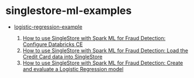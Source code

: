 # singlestore-ml-examples

- [logistic-regression-example](https://github.com/VeryFatBoy/singlestore-ml-examples/tree/main/logistic-regression-example)

  1. [How to use SingleStore with Spark ML for Fraud Detection: Configure Databricks CE](https://medium.com/@VeryFatBoy/how-to-use-singlestore-with-spark-ml-for-fraud-detection-ce0a67f2e09a)
  2. [How to use SingleStore with Spark ML for Fraud Detection: Load the Credit Card data into SingleStore](https://medium.com/@VeryFatBoy/how-to-use-singlestore-with-spark-ml-for-fraud-detection-be683e4f2ea7)
  3. [How to use SingleStore with Spark ML for Fraud Detection: Create and evaluate a Logistic Regression model](https://medium.com/@VeryFatBoy/how-to-use-singlestore-with-spark-ml-for-fraud-detection-d070524581d3)
